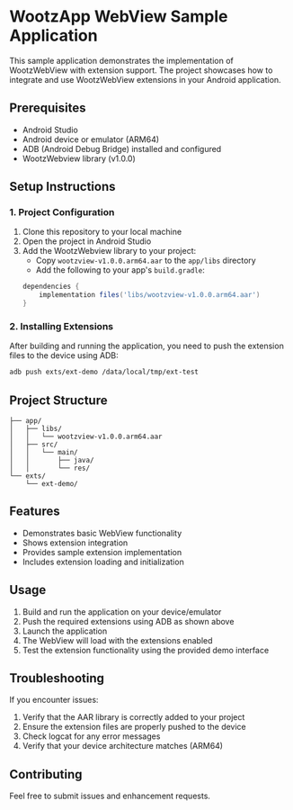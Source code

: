


# WootzApp WebView Sample Application

This sample application demonstrates the implementation of WootzWebView with extension support. The project showcases how to integrate and use WootzWebView extensions in your Android application.

## Prerequisites

- Android Studio 
- Android device or emulator (ARM64)
- ADB (Android Debug Bridge) installed and configured
- WootzWebview library (v1.0.0)

## Setup Instructions

### 1. Project Configuration

1. Clone this repository to your local machine
2. Open the project in Android Studio
3. Add the WootzWebview library to your project:
   - Copy `wootzview-v1.0.0.arm64.aar` to the `app/libs` directory
   - Add the following to your app's `build.gradle`:
   ```gradle
   dependencies {
       implementation files('libs/wootzview-v1.0.0.arm64.aar')
   }
   ```

### 2. Installing Extensions

After building and running the application, you need to push the extension files to the device using ADB:

```bash
adb push exts/ext-demo /data/local/tmp/ext-test
```

## Project Structure

```
├── app/
│   ├── libs/
│   │   └── wootzview-v1.0.0.arm64.aar
│   ├── src/
│   │   └── main/
│   │       ├── java/
│   │       └── res/
└── exts/
    └── ext-demo/
```

## Features

- Demonstrates basic WebView functionality
- Shows extension integration
- Provides sample extension implementation
- Includes extension loading and initialization

## Usage

1. Build and run the application on your device/emulator
2. Push the required extensions using ADB as shown above
3. Launch the application
4. The WebView will load with the extensions enabled
5. Test the extension functionality using the provided demo interface

## Troubleshooting

If you encounter issues:

1. Verify that the AAR library is correctly added to your project
2. Ensure the extension files are properly pushed to the device
3. Check logcat for any error messages
4. Verify that your device architecture matches (ARM64)

## Contributing

Feel free to submit issues and enhancement requests.

